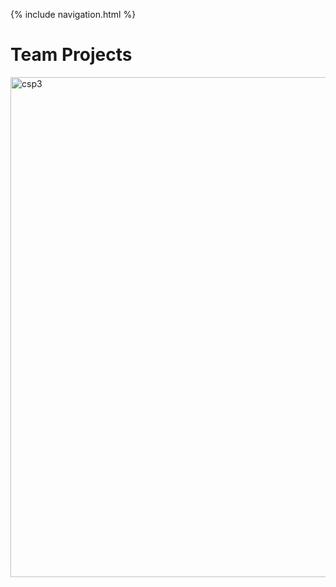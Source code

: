 {% include navigation.html %}

<h1>Team Projects</h1>

<img src="https://user-images.githubusercontent.com/89228041/234489336-94de8412-3ce9-4fab-99f9-54383bdd5a69.png" alt="csp3" width="2000" height="800">



